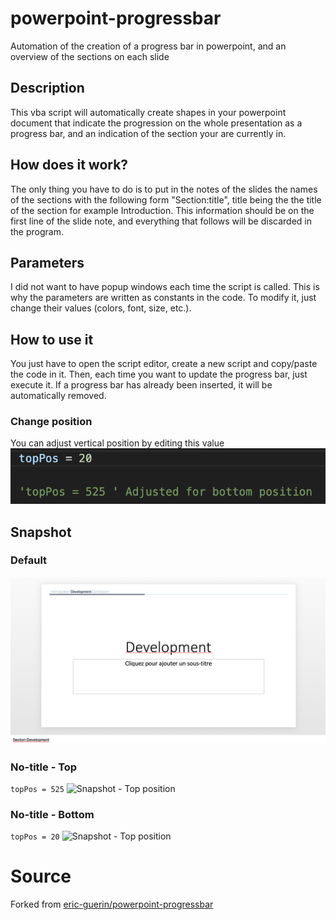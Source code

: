 # powerpoint-progressbar
Automation of the creation of a progress bar in powerpoint, and an overview of the sections on each slide

## Description

This vba script will automatically create shapes in your powerpoint
document that indicate the progression on the whole presentation as
a progress bar, and an indication of the section your are currently in.

## How does it work?
The only thing you have to do is to put in the notes of the slides
the names of the sections with the following form "Section:title",
title being the the title of the section for example Introduction.
This information should be on the first line of the slide note, and 
everything that follows will be discarded in the program.

## Parameters
I did not want to have popup windows each time the script is called. 
This is why the parameters are written as constants in the code. To 
modify it, just change their values (colors, font, size, etc.).

## How to use it
You just have to open the script editor, create a new script and copy/paste
the code in it. Then, each time you want to update the progress bar, just
execute it. If a progress bar has already been inserted, it will be 
automatically removed.

### Change position
You can adjust vertical position by editing this value
![topPos variable](assets/edit-position.png)

## Snapshot
### Default
![Snapshot of the interface](assets/snapshot.png)

### No-title - Top
```topPos = 525```
![Snapshot - Top position](assets/topPos-Top.png)

### No-title - Bottom
```topPos = 20```
![Snapshot - Top position](assets/topPos-Bottom.png)


# Source
Forked from [eric-guerin/powerpoint-progressbar](https://github.com/eric-guerin/powerpoint-progressbar)